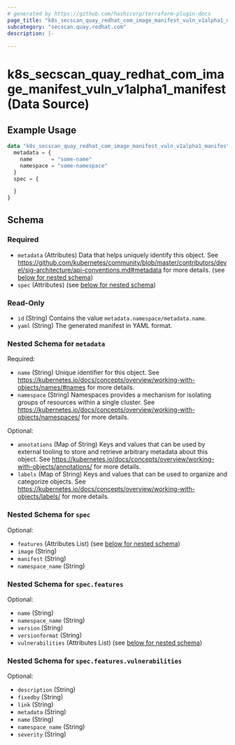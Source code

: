 ```yaml
---
# generated by https://github.com/hashicorp/terraform-plugin-docs
page_title: "k8s_secscan_quay_redhat_com_image_manifest_vuln_v1alpha1_manifest Data Source - terraform-provider-k8s"
subcategory: "secscan.quay.redhat.com"
description: |-
  
---
```


# k8s_secscan_quay_redhat_com_image_manifest_vuln_v1alpha1_manifest (Data Source)



## Example Usage

```terraform
data "k8s_secscan_quay_redhat_com_image_manifest_vuln_v1alpha1_manifest" "example" {
  metadata = {
    name      = "some-name"
    namespace = "some-namespace"
  }
  spec = {

  }
}
```

<!-- schema generated by tfplugindocs -->
## Schema

### Required

- `metadata` (Attributes) Data that helps uniquely identify this object. See https://github.com/kubernetes/community/blob/master/contributors/devel/sig-architecture/api-conventions.md#metadata for more details. (see [below for nested schema](#nestedatt--metadata))
- `spec` (Attributes) (see [below for nested schema](#nestedatt--spec))

### Read-Only

- `id` (String) Contains the value `metadata.namespace/metadata.name`.
- `yaml` (String) The generated manifest in YAML format.

<a id="nestedatt--metadata"></a>
### Nested Schema for `metadata`

Required:

- `name` (String) Unique identifier for this object. See https://kubernetes.io/docs/concepts/overview/working-with-objects/names/#names for more details.
- `namespace` (String) Namespaces provides a mechanism for isolating groups of resources within a single cluster. See https://kubernetes.io/docs/concepts/overview/working-with-objects/namespaces/ for more details.

Optional:

- `annotations` (Map of String) Keys and values that can be used by external tooling to store and retrieve arbitrary metadata about this object. See https://kubernetes.io/docs/concepts/overview/working-with-objects/annotations/ for more details.
- `labels` (Map of String) Keys and values that can be used to organize and categorize objects. See https://kubernetes.io/docs/concepts/overview/working-with-objects/labels/ for more details.


<a id="nestedatt--spec"></a>
### Nested Schema for `spec`

Optional:

- `features` (Attributes List) (see [below for nested schema](#nestedatt--spec--features))
- `image` (String)
- `manifest` (String)
- `namespace_name` (String)

<a id="nestedatt--spec--features"></a>
### Nested Schema for `spec.features`

Optional:

- `name` (String)
- `namespace_name` (String)
- `version` (String)
- `versionformat` (String)
- `vulnerabilities` (Attributes List) (see [below for nested schema](#nestedatt--spec--features--vulnerabilities))

<a id="nestedatt--spec--features--vulnerabilities"></a>
### Nested Schema for `spec.features.vulnerabilities`

Optional:

- `description` (String)
- `fixedby` (String)
- `link` (String)
- `metadata` (String)
- `name` (String)
- `namespace_name` (String)
- `severity` (String)
